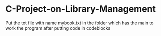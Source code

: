 # C-Project-on-Library-Management

Put the txt file with name mybook.txt in the folder which has the main to work the program after putting code in codeblocks
